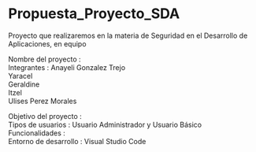 # Propuesta_Proyecto_SDA
Proyecto que realizaremos en la materia de Seguridad en el Desarrollo de Aplicaciones, en equipo

Nombre del proyecto   : 
<br>
Integrantes           :  Anayeli Gonzalez Trejo <br>
                         Yaracel<br>
                         Geraldine<br>
                         Itzel<br>
                         Ulises Perez Morales<br>

Objetivo del proyecto :
<br>
Tipos de usuarios     : Usuario Administrador y Usuario Básico 
<br>
Funcionalidades       : 
<br>
Entorno de desarrollo : Visual Studio Code
